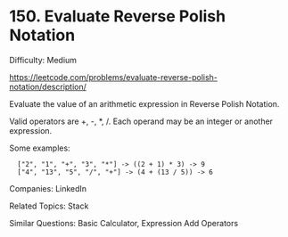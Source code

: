 # 150. Evaluate Reverse Polish Notation

Difficulty: Medium

https://leetcode.com/problems/evaluate-reverse-polish-notation/description/

Evaluate the value of an arithmetic expression in Reverse Polish Notation.

Valid operators are +, -, *, /. Each operand may be an integer or another expression.

Some examples:
```
  ["2", "1", "+", "3", "*"] -> ((2 + 1) * 3) -> 9
  ["4", "13", "5", "/", "+"] -> (4 + (13 / 5)) -> 6
```

Companies: LinkedIn

Related Topics: Stack

Similar Questions: Basic Calculator, Expression Add Operators
